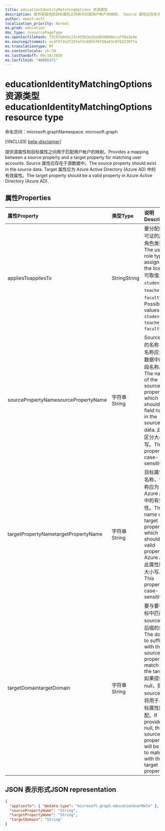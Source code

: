 ```yaml
---
title: educationIdentityMatchingOptions 资源类型
description: 提供源属性和目标属性之间用于匹配用户帐户的映射。 Source 属性应存在于源数据中。 Target 属性应为 Azure Active Directory (Azure AD) 中的有效属性。
author: mmast-msft
localization_priority: Normal
ms.prod: education
doc_type: resourcePageType
ms.openlocfilehash: 73c97b0e9c23c455b3e15ed656060eca7f8a3e4e
ms.sourcegitcommit: acdf972e2f25fef2c6855f6f28a63c0762228ffa
ms.translationtype: MT
ms.contentlocale: zh-CN
ms.lasthandoff: 09/18/2020
ms.locfileid: "48095371"
---
```

# <a name="educationidentitymatchingoptions-resource-type"></a><span data-ttu-id="435ae-105">educationIdentityMatchingOptions 资源类型</span><span class="sxs-lookup"><span data-stu-id="435ae-105">educationIdentityMatchingOptions resource type</span></span>

<span data-ttu-id="435ae-106">命名空间：microsoft.graph</span><span class="sxs-lookup"><span data-stu-id="435ae-106">Namespace: microsoft.graph</span></span>

[!INCLUDE [beta-disclaimer](../../includes/beta-disclaimer.md)]

<span data-ttu-id="435ae-107">提供源属性和目标属性之间用于匹配用户帐户的映射。</span><span class="sxs-lookup"><span data-stu-id="435ae-107">Provides a mapping between a source property and a target property for matching user accounts.</span></span> <span data-ttu-id="435ae-108">Source 属性应存在于源数据中。</span><span class="sxs-lookup"><span data-stu-id="435ae-108">The source property should exist in the source data.</span></span> <span data-ttu-id="435ae-109">Target 属性应为 Azure Active Directory (Azure AD) 中的有效属性。</span><span class="sxs-lookup"><span data-stu-id="435ae-109">The target property should be a valid property in Azure Active Directory (Azure AD).</span></span>

## <a name="properties"></a><span data-ttu-id="435ae-110">属性</span><span class="sxs-lookup"><span data-stu-id="435ae-110">Properties</span></span>

| <span data-ttu-id="435ae-111">属性</span><span class="sxs-lookup"><span data-stu-id="435ae-111">Property</span></span>           | <span data-ttu-id="435ae-112">类型</span><span class="sxs-lookup"><span data-stu-id="435ae-112">Type</span></span>   | <span data-ttu-id="435ae-113">说明</span><span class="sxs-lookup"><span data-stu-id="435ae-113">Description</span></span>                                                                                                                                                    |
| :----------------- | :----- | :------------------------------------------------------------------------------------------------------------------------------------------------------------- |
| <span data-ttu-id="435ae-114">appliesTo</span><span class="sxs-lookup"><span data-stu-id="435ae-114">appliesTo</span></span>          | <span data-ttu-id="435ae-115">String</span><span class="sxs-lookup"><span data-stu-id="435ae-115">String</span></span> | <span data-ttu-id="435ae-116">要分配给许可证的用户角色类型。</span><span class="sxs-lookup"><span data-stu-id="435ae-116">The user role type to assign to the license.</span></span> <span data-ttu-id="435ae-117">可取值为：`student`、`teacher`、`faculty`。</span><span class="sxs-lookup"><span data-stu-id="435ae-117">Possible values are: `student`, `teacher`, `faculty`.</span></span>                                                             |
| <span data-ttu-id="435ae-118">sourcePropertyName</span><span class="sxs-lookup"><span data-stu-id="435ae-118">sourcePropertyName</span></span> | <span data-ttu-id="435ae-119">字符串</span><span class="sxs-lookup"><span data-stu-id="435ae-119">String</span></span> | <span data-ttu-id="435ae-120">Source 属性的名称，该名称应为源数据中的字段名称。</span><span class="sxs-lookup"><span data-stu-id="435ae-120">The name of the source property, which should be a field name in the source data.</span></span> <span data-ttu-id="435ae-121">此属性区分大小写。</span><span class="sxs-lookup"><span data-stu-id="435ae-121">This property is case-sensitive.</span></span>                                             |
| <span data-ttu-id="435ae-122">targetPropertyName</span><span class="sxs-lookup"><span data-stu-id="435ae-122">targetPropertyName</span></span> | <span data-ttu-id="435ae-123">字符串</span><span class="sxs-lookup"><span data-stu-id="435ae-123">String</span></span> | <span data-ttu-id="435ae-124">目标属性的名称，该名称应为 Azure AD 中的有效属性。</span><span class="sxs-lookup"><span data-stu-id="435ae-124">The name of the target property, which should be a valid property in Azure AD.</span></span> <span data-ttu-id="435ae-125">此属性区分大小写。</span><span class="sxs-lookup"><span data-stu-id="435ae-125">This property is case-sensitive.</span></span>                                                |
| <span data-ttu-id="435ae-126">targetDomain</span><span class="sxs-lookup"><span data-stu-id="435ae-126">targetDomain</span></span>       | <span data-ttu-id="435ae-127">字符串</span><span class="sxs-lookup"><span data-stu-id="435ae-127">String</span></span> | <span data-ttu-id="435ae-128">要与要在目标中匹配的 source 属性后缀的域。</span><span class="sxs-lookup"><span data-stu-id="435ae-128">The domain to suffix with the source property to match on the target.</span></span> <span data-ttu-id="435ae-129">如果提供为 null，则 source 属性将用于与目标属性匹配。</span><span class="sxs-lookup"><span data-stu-id="435ae-129">If provided as null, the source property will be used to match with the target property.</span></span> |

## <a name="json-representation"></a><span data-ttu-id="435ae-130">JSON 表示形式</span><span class="sxs-lookup"><span data-stu-id="435ae-130">JSON representation</span></span>

<!-- {
  "blockType": "resource",
  "optionalProperties": [

  ],
  "@odata.type": "microsoft.graph.educationIdentityMatchingOptions"
}-->

```json
{
  "appliesTo": { "@odata.type": "microsoft.graph.educationUserRole" },
  "sourcePropertyName": "String",
  "targetPropertyName": "String",
  "targetDomain": "String"
}
```


